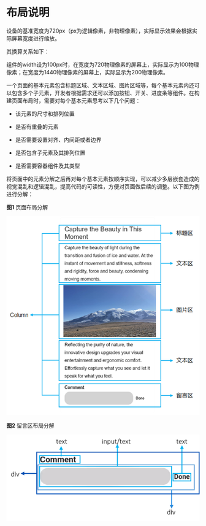 # 布局说明



设备的基准宽度为720px（px为逻辑像素，非物理像素），实际显示效果会根据实际屏幕宽度进行缩放。


其换算关系如下：


组件的width设为100px时，在宽度为720物理像素的屏幕上，实际显示为100物理像素；在宽度为1440物理像素的屏幕上，实际显示为200物理像素。

一个页面的基本元素包含标题区域、文本区域、图片区域等，每个基本元素内还可以包含多个子元素，开发者根据需求还可以添加按钮、开关、进度条等组件。在构建页面布局时，需要对每个基本元素思考以下几个问题：


- 该元素的尺寸和排列位置

- 是否有重叠的元素

- 是否需要设置对齐、内间距或者边界

- 是否包含子元素及其排列位置

- 是否需要容器组件及其类型


将页面中的元素分解之后再对每个基本元素按顺序实现，可以减少多层嵌套造成的视觉混乱和逻辑混乱，提高代码的可读性，方便对页面做后续的调整。以下图为例进行分解：

**图1** 页面布局分解

![zh-cn_image_0000001070558189](figures/zh-cn_image_0000001070558189.png)

**图2** 留言区布局分解

![zh-cn_image_0000001063442797](figures/zh-cn_image_0000001063442797.png)
